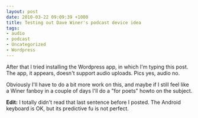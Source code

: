 ```yaml
--- 
layout: post
date: 2010-03-22 09:09:39 +1000
title: Testing out Dave Winer's podcast device idea
tags: 
- audio
- podcast
- Uncategorized
- Wordpress
---
```

After that I tried installing the Wordpress app, in which I'm typing this post. The app, it appears, doesn't support audio uploads. Pics yes, audio no.

Obviously I'll have to do a bit more work on this, and maybe if I still feel like a Winer fanboy in a couple of days I'll do a "for poets" howto on the subject.

**Edit:** I totally didn't read that last sentence before I posted. The Android keyboard is OK, but its predictive fu is not perfect.

